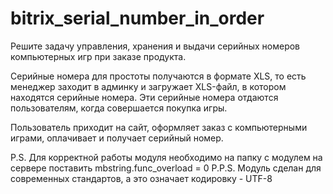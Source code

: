 # bitrix_serial_number_in_order
Решите задачу управления, хранения и выдачи серийных номеров компьютерных игр при заказе продукта.

Серийные номера для простоты получаются в формате XLS, то есть менеджер заходит в админку и загружает XLS-файл, в котором находятся серийные номера. Эти серийные номера отдаются пользователям, когда совершается покупка игры.

Пользователь приходит на сайт, оформляет заказ с компьютерными играми, оплачивает и получает серийный номер.

P.S. Для корректной работы модуля необходимо на папку с модулем на сервере поставить mbstring.func_overload = 0
P.P.S. Модуль сделан для современных стандартов, а это означает кодировку - UTF-8